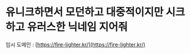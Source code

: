 # 유니크하면서 모던하고 대중적이지만 시크하고 유러스한 닉네임 지어줘

임시 도메인 : [https://fire-lighter.kr/](https://fire-lighter.kr/)
